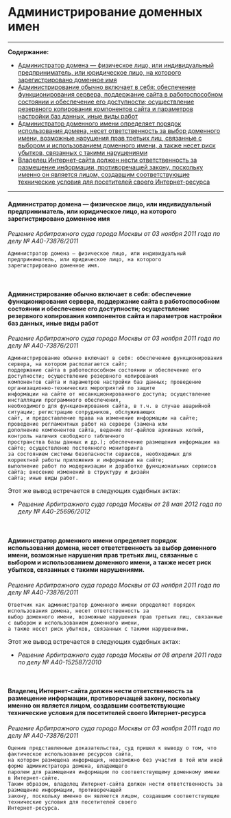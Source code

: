 # Администрирование доменных имен

----

**Содержание:**

* [Администратор домена — физическое лицо, или индивидуальный предприниматель, или юридическое лицо, на которого зарегистрировано доменное имя](https://github.com/xCounsel/kardamon/blob/master/Russian/courts/admin.md#Администратор-домена--физическое-лицо-или-индивидуальный-предприниматель-или-юридическое-лицо-на-которого-зарегистрировано-доменное-имя)
* [Администрирование обычно включает в себя: обеспечение функционирования сервера, поддержание сайта в работоспособном состоянии и обеспечение его доступности; осуществление резервного копирования компонентов сайта и параметров настройки баз данных, иные виды работ](https://github.com/xCounsel/kardamon/blob/master/Russian/courts/admin.md#Администрирование-обычно-включает-в-себя-обеспечение-функционирования-сервера-поддержание-сайта-в-работоспособном-состоянии-и-обеспечение-его-доступности-осуществление-резервного-копирования-компонентов-сайта-и-параметров-настройки-баз-данных-иные-виды-работ)
* [Администратор доменного имени определяет порядок использования домена, несет ответственность за выбор доменного имени, возможные нарушения прав третьих лиц, связанные с выбором и использованием доменного имени, а также несет риск убытков, связанных с такими нарушениями](https://github.com/xCounsel/kardamon/blob/master/Russian/courts/admin.md#Администратор-доменного-имени-определяет-порядок-использования-домена-несет-ответственность-за-выбор-доменного-имени-возможные-нарушения-прав-третьих-лиц-связанные-с-выбором-и-использованием-доменного-имени-а-также-несет-риск-убытков-связанных-с-такими-нарушениями)
* [Владелец Интернет-сайта должен нести ответственность за размещение информации, противоречащей закону, поскольку именно он является лицом, создавшим соответствующие технические условия для посетителей своего Интернет-ресурса](https://github.com/xCounsel/kardamon/blob/master/Russian/courts/admin.md#Владелец-Интернет-сайта-должен-нести-ответственность-за-размещение-информации-противоречащей-закону-поскольку-именно-он-является-лицом-создавшим-соответствующие-технические-условия-для-посетителей-своего-Интернет-ресурса)

----

#### Администратор домена — физическое лицо, или индивидуальный предприниматель, или юридическое лицо, на которого зарегистрировано доменное имя
*Решение Арбитражного суда города Москвы от 03 ноября 2011 года по делу № А40-73876/2011*
```
Администратор домена — физическое лицо, или индивидуальный предприниматель, или юридическое лицо, на которого 
зарегистрировано доменное имя.
```
<br/>

#### Администрирование обычно включает в себя: обеспечение функционирования сервера, поддержание сайта в работоспособном состоянии и обеспечение его доступности; осуществление резервного копирования компонентов сайта и параметров настройки баз данных, иные виды работ
*Решение Арбитражного суда города Москвы от 03 ноября 2011 года по делу № А40-73876/2011*
```
Администрирование обычно включает в себя: обеспечение функционирования сервера, на котором располагается сайт; 
поддержание сайта в работоспособном состоянии и обеспечение его доступности; осуществление резервного копирования 
компонентов сайта и параметров настройки баз данных; проведение организационно-технических мероприятий по защите 
информации на сайте от несанкционированного доступа; осуществление инсталляции программного обеспечения, 
необходимого для функционирования сайта, в т.ч. в случае аварийной ситуации; регистрацию сотрудников, обслуживающих 
сайт, и предоставление права на изменение информации на сайте; проведение регламентных работ на сервере (замена или 
дополнение компонентов сайта, ведение лог-файлов архивных копий, контроль наличия свободного табличного 
пространства базы данных и др.); обеспечение размещения информации на сайте; осуществление постоянного мониторинга 
за состоянием системы безопасности сервисов, необходимых для корректной работы приложения и информации на сайте; 
выполнение работ по модернизации и доработке функциональных сервисов сайта; внесение изменений в структуру и дизайн 
сайта; иные виды работ.
```

Этот же вывод встречается в следующих судебных актах:

* *Решение Арбитражного суда города Москвы от 28 мая 2012 года по делу № А40-25696/2012*
<br/>


#### Администратор доменного имени определяет порядок использования домена, несет ответственность за выбор доменного имени, возможные нарушения прав третьих лиц, связанные с выбором и использованием доменного имени, а также несет риск убытков, связанных с такими нарушениями.
*Решение Арбитражного суда города Москвы от 03 ноября 2011 года по делу № А40-73876/2011*
```
Ответчик как администратор доменного имени определяет порядок использования домена, несет ответственность за 
выбор доменного имени, возможные нарушения прав третьих лиц, связанные с выбором и использованием доменного имени, 
а также несет риск убытков, связанных с такими нарушениями.
```

Этот же вывод встречается в следующих судебных актах:

* *Решение Арбитражного суда города Москвы от 08 апреля 2011 года по делу № А40-152587/2010*
<br/>

#### Владелец Интернет-сайта должен нести ответственность за размещение информации, противоречащей закону, поскольку именно он является лицом, создавшим соответствующие технические условия для посетителей своего Интернет-ресурса
*Решение Арбитражного суда города Москвы от 03 ноября 2011 года по делу № А40-73876/2011*
```
Оценив представленные доказательства, суд пришел к выводу о том, что фактическое использование ресурсов сайта, 
на котором размещена информация, невозможно без участия в той или иной форме администратора домена, владеющего 
паролем для размещения информации по соответствующему доменному имени в Интернет-сайте.
Таким образом, владелец Интернет-сайта должен нести ответственность за размещение информации, противоречащей 
закону, поскольку именно он является лицом, создавшим соответствующие технические условия для посетителей своего 
Интернет-ресурса.
```
